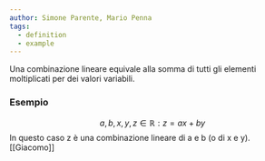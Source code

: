 ```yaml
---
author: Simone Parente, Mario Penna
tags:
  - definition
  - example
---
```

Una combinazione lineare equivale alla somma di tutti gli elementi moltiplicati per dei valori variabili.
### Esempio
$$a,b,x,y,z \in \mathbb{R} : z=ax+by$$
In questo caso z è una combinazione lineare di a e b (o di x e y).
[[Giacomo]] 